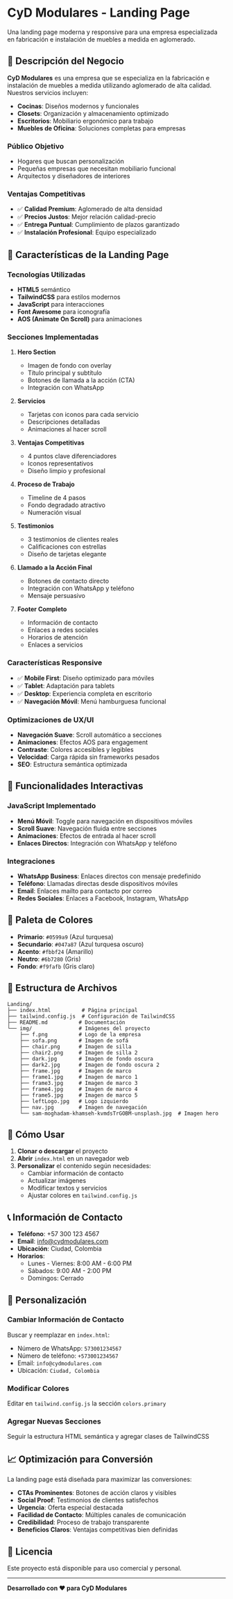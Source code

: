 # CyD Modulares - Landing Page

Una landing page moderna y responsive para una empresa especializada en fabricación e instalación de muebles a medida en aglomerado.

## 🎯 Descripción del Negocio

**CyD Modulares** es una empresa que se especializa en la fabricación e instalación de muebles a medida utilizando aglomerado de alta calidad. Nuestros servicios incluyen:

- **Cocinas**: Diseños modernos y funcionales
- **Closets**: Organización y almacenamiento optimizado
- **Escritorios**: Mobiliario ergonómico para trabajo
- **Muebles de Oficina**: Soluciones completas para empresas

### Público Objetivo
- Hogares que buscan personalización
- Pequeñas empresas que necesitan mobiliario funcional
- Arquitectos y diseñadores de interiores

### Ventajas Competitivas
- ✅ **Calidad Premium**: Aglomerado de alta densidad
- ✅ **Precios Justos**: Mejor relación calidad-precio
- ✅ **Entrega Puntual**: Cumplimiento de plazos garantizado
- ✅ **Instalación Profesional**: Equipo especializado

## 🚀 Características de la Landing Page

### Tecnologías Utilizadas
- **HTML5** semántico
- **TailwindCSS** para estilos modernos
- **JavaScript** para interacciones
- **Font Awesome** para iconografía
- **AOS (Animate On Scroll)** para animaciones

### Secciones Implementadas

1. **Hero Section**
   - Imagen de fondo con overlay
   - Título principal y subtítulo
   - Botones de llamada a la acción (CTA)
   - Integración con WhatsApp

2. **Servicios**
   - Tarjetas con iconos para cada servicio
   - Descripciones detalladas
   - Animaciones al hacer scroll

3. **Ventajas Competitivas**
   - 4 puntos clave diferenciadores
   - Iconos representativos
   - Diseño limpio y profesional

4. **Proceso de Trabajo**
   - Timeline de 4 pasos
   - Fondo degradado atractivo
   - Numeración visual

5. **Testimonios**
   - 3 testimonios de clientes reales
   - Calificaciones con estrellas
   - Diseño de tarjetas elegante

6. **Llamado a la Acción Final**
   - Botones de contacto directo
   - Integración con WhatsApp y teléfono
   - Mensaje persuasivo

7. **Footer Completo**
   - Información de contacto
   - Enlaces a redes sociales
   - Horarios de atención
   - Enlaces a servicios

### Características Responsive
- ✅ **Mobile First**: Diseño optimizado para móviles
- ✅ **Tablet**: Adaptación para tablets
- ✅ **Desktop**: Experiencia completa en escritorio
- ✅ **Navegación Móvil**: Menú hamburguesa funcional

### Optimizaciones de UX/UI
- **Navegación Suave**: Scroll automático a secciones
- **Animaciones**: Efectos AOS para engagement
- **Contraste**: Colores accesibles y legibles
- **Velocidad**: Carga rápida sin frameworks pesados
- **SEO**: Estructura semántica optimizada

## 📱 Funcionalidades Interactivas

### JavaScript Implementado
- **Menú Móvil**: Toggle para navegación en dispositivos móviles
- **Scroll Suave**: Navegación fluida entre secciones
- **Animaciones**: Efectos de entrada al hacer scroll
- **Enlaces Directos**: Integración con WhatsApp y teléfono

### Integraciones
- **WhatsApp Business**: Enlaces directos con mensaje predefinido
- **Teléfono**: Llamadas directas desde dispositivos móviles
- **Email**: Enlaces mailto para contacto por correo
- **Redes Sociales**: Enlaces a Facebook, Instagram, WhatsApp

## 🎨 Paleta de Colores

- **Primario**: `#0599a9` (Azul turquesa)
- **Secundario**: `#047a87` (Azul turquesa oscuro)
- **Acento**: `#fbbf24` (Amarillo)
- **Neutro**: `#6b7280` (Gris)
- **Fondo**: `#f9fafb` (Gris claro)

## 📁 Estructura de Archivos

```
Landing/
├── index.html          # Página principal
├── tailwind.config.js  # Configuración de TailwindCSS
├── README.md          # Documentación
└── img/               # Imágenes del proyecto
    ├── f.png          # Logo de la empresa
    ├── sofa.png       # Imagen de sofá
    ├── chair.png      # Imagen de silla
    ├── chair2.png     # Imagen de silla 2
    ├── dark.jpg       # Imagen de fondo oscura
    ├── dark2.jpg      # Imagen de fondo oscura 2
    ├── frame.jpg      # Imagen de marco
    ├── frame1.jpg     # Imagen de marco 1
    ├── frame3.jpg     # Imagen de marco 3
    ├── frame4.jpg     # Imagen de marco 4
    ├── frame5.jpg     # Imagen de marco 5
    ├── leftLogo.jpg   # Logo izquierdo
    ├── nav.jpg        # Imagen de navegación
    └── sam-moghadam-khamseh-kvmdsTrGOBM-unsplash.jpg  # Imagen hero
```

## 🚀 Cómo Usar

1. **Clonar o descargar** el proyecto
2. **Abrir** `index.html` en un navegador web
3. **Personalizar** el contenido según necesidades:
   - Cambiar información de contacto
   - Actualizar imágenes
   - Modificar textos y servicios
   - Ajustar colores en `tailwind.config.js`

## 📞 Información de Contacto

- **Teléfono**: +57 300 123 4567
- **Email**: info@cydmodulares.com
- **Ubicación**: Ciudad, Colombia
- **Horarios**: 
  - Lunes - Viernes: 8:00 AM - 6:00 PM
  - Sábados: 9:00 AM - 2:00 PM
  - Domingos: Cerrado

## 🔧 Personalización

### Cambiar Información de Contacto
Buscar y reemplazar en `index.html`:
- Número de WhatsApp: `573001234567`
- Número de teléfono: `+573001234567`
- Email: `info@cydmodulares.com`
- Ubicación: `Ciudad, Colombia`

### Modificar Colores
Editar en `tailwind.config.js` la sección `colors.primary`

### Agregar Nuevas Secciones
Seguir la estructura HTML semántica y agregar clases de TailwindCSS

## 📈 Optimización para Conversión

La landing page está diseñada para maximizar las conversiones:

- **CTAs Prominentes**: Botones de acción claros y visibles
- **Social Proof**: Testimonios de clientes satisfechos
- **Urgencia**: Oferta especial destacada
- **Facilidad de Contacto**: Múltiples canales de comunicación
- **Credibilidad**: Proceso de trabajo transparente
- **Beneficios Claros**: Ventajas competitivas bien definidas

## 📄 Licencia

Este proyecto está disponible para uso comercial y personal.

---

**Desarrollado con ❤️ para CyD Modulares** 
